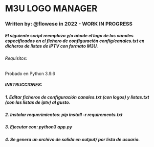 # M3U LOGO MANAGER
### Written by: @flowese in 2022 - WORK IN PROGRESS

##### El siguiente script reemplaza y/o añade el logo de los canales especificados en el fichero de configuración config/canales.txt en dicheros de listas de IPTV con formato M3U.

###### Requisitos:
Probado en Python 3.9.6

##### INSTRUCCIONES:
##### 1. Editar ficheros de configuración canales.txt (con logos) y listas.txt (con las listas de iptv) al gusto.
##### 2. Instalar requerimientos: pip install -r requirements.txt
##### 3. Ejecutar con: python3 app.py
##### 4. Se genera un archivo de salida en output/ por lista de usuario.
